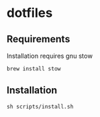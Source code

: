 # dotfiles

## Requirements

Installation requires gnu stow

`brew install stow`

## Installation

`sh scripts/install.sh`

